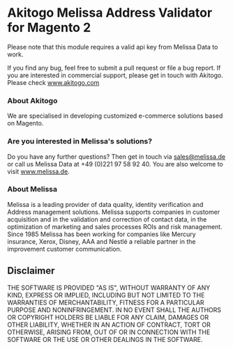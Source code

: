 # Akitogo Melissa Address Validator for Magento 2
Please note that this module requires a valid api key from Melissa Data to work. 

If you find any bug, feel free to submit a pull request or file a bug report. If you are interested in commercial support, please get in touch with Akitogo. Please check www.akitogo.com

### About Akitogo
We are specialised in developing customized e-commerce solutions based on Magento.

### Are you interested in Melissa's solutions? 
Do you have any further questions? Then get in touch via sales@melissa.de or call us Melissa Data at +49 (0)221 97 58 92 40.
You are also welcome to visit www.melissa.de.

### About Melissa
Melissa is a leading provider of data quality, identity verification and Address management solutions. Melissa supports companies in customer acquisition and in the validation and correction of contact data, in the optimization of marketing and sales processes ROIs and risk management. Since 1985 Melissa has been working for companies like Mercury insurance, Xerox, Disney, AAA and Nestlé a reliable partner in the improvement customer communication.

## Disclaimer
THE SOFTWARE IS PROVIDED "AS IS", WITHOUT WARRANTY OF ANY KIND, EXPRESS OR IMPLIED, INCLUDING BUT NOT LIMITED TO THE WARRANTIES OF MERCHANTABILITY, FITNESS FOR A PARTICULAR PURPOSE AND NONINFRINGEMENT. IN NO EVENT SHALL THE AUTHORS OR COPYRIGHT HOLDERS BE LIABLE FOR ANY CLAIM, DAMAGES OR OTHER LIABILITY, WHETHER IN AN ACTION OF CONTRACT, TORT OR OTHERWISE, ARISING FROM, OUT OF OR IN CONNECTION WITH THE SOFTWARE OR THE USE OR OTHER DEALINGS IN THE SOFTWARE.